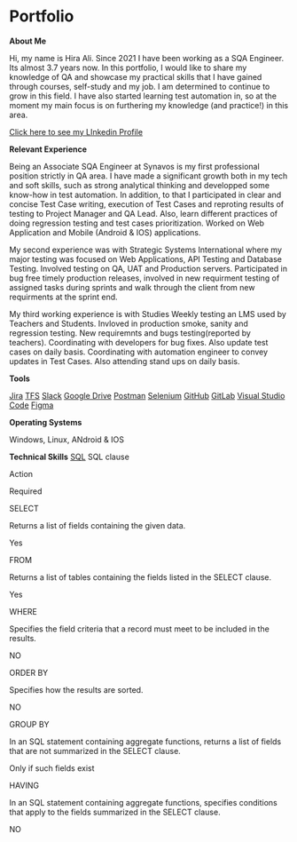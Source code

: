 # Portfolio

**About Me**

Hi, my name is Hira Ali. Since 2021 I have been working as a SQA Engineer. Its almost 3.7 years now. In this portfolio, I would like to share my knowledge of QA and showcase my practical skills that I have gained through courses, self-study and my job. I am determined to continue to grow in this field. I have also started learning test automation in, so at the moment my main focus is on furthering my knowledge (and practice!) in this area.

[Click here to see my LInkedin Profile](https://www.linkedin.com/in/hira-ali-4a5b1b1a3/)

**Relevant Experience**

Being an Associate SQA Engineer at Synavos is my first professional position strictly in QA area. I have made a significant growth both in my tech and soft skills, such as strong analytical thinking and developped some know-how in test automation. In addition, to that I participated in clear and concise Test Case writing, execution of Test Cases and reproting results of testing to Project Manager and QA Lead. Also, learn different practices of doing regression testing and test cases prioritization. Worked on Web Application and Mobile (Android & IOS) applications. 

My second experience was with Strategic Systems International where my major testing was focused on Web Applications, API Testing and Database Testing. Involved testing on QA, UAT and Production servers. Participated in bug free timely production releases, involved in new requirment testing of assigned tasks during sprints and walk through the client from new requirments at the sprint end.

My third working experience is with Studies Weekly testing an LMS used by Teachers and Students. Invloved in production smoke, sanity and regression testing. New requiremnts and bugs testing(reported by teachers). Coordinating with developers for bug fixes. Also update test cases on daily basis. Coordinating with automation engineer to convey updates in Test Cases. Also attending stand ups on daily basis.

**Tools**

[Jira](https://www.atlassian.com/pl/software/jira)
[TFS](https://learn.microsoft.com/en-us/previous-versions/azure/devops/all/overview?view=tfs-2018)
[Slack](https://slack.com/)
[Google Drive](https://workspace.google.com/products/drive/)
[Postman](https://learning.postman.com/docs/getting-started/installation/installation-and-updates/)
[Selenium]()
[GitHub]()
[GitLab]()
[Visual Studio Code]()
[Figma]()


**Operating Systems**

Windows, Linux, ANdroid & IOS

**Technical Skills**
[SQL](https://support.microsoft.com/pl-pl/topic/j%C4%99zyk-access-sql-podstawowe-poj%C4%99cia-s%C5%82ownictwo-i-sk%C5%82adnia-444d0303-cde1-424e-9a74-e8dc3e460671)
SQL clause

Action

Required

SELECT

Returns a list of fields containing the given data.

Yes

FROM

Returns a list of tables containing the fields listed in the SELECT clause.

Yes

WHERE

Specifies the field criteria that a record must meet to be included in the results.

NO

ORDER BY

Specifies how the results are sorted.

NO

GROUP BY

In an SQL statement containing aggregate functions, returns a list of fields that are not summarized in the SELECT clause.

Only if such fields exist

HAVING

In an SQL statement containing aggregate functions, specifies conditions that apply to the fields summarized in the SELECT clause.

NO
